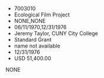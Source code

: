 * 7003010
* Ecological Film Project
* NONE,NONE
* 06/11/1970,12/31/1976
* Jeremy Taylor, CUNY City College
* Standard Grant
* name not available
* 12/31/1976
* USD 51,400.00

NONE